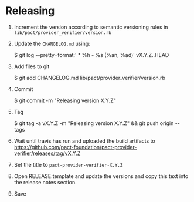 # Releasing

1. Increment the version according to semantic versioning rules in `lib/pact/provider_verifier/version.rb`

2. Update the `CHANGELOG.md` using:

    $ git log --pretty=format:'  * %h - %s (%an, %ad)' vX.Y.Z..HEAD

3. Add files to git

    $ git add CHANGELOG.md lib/pact/provider_verifier/version.rb

4. Commit

    $ git commit -m "Releasing version X.Y.Z"

5. Tag

    $ git tag -a vX.Y.Z -m "Releasing version X.Y.Z" && git push origin --tags

6. Wait until travis has run and uploaded the build artifacts to https://github.com/pact-foundation/pact-provider-verifier/releases/tag/vX.Y.Z

7. Set the title to `pact-provider-verifier-X.Y.Z`

8. Open RELEASE.template and update the versions and copy this text into the release notes section.

9. Save

